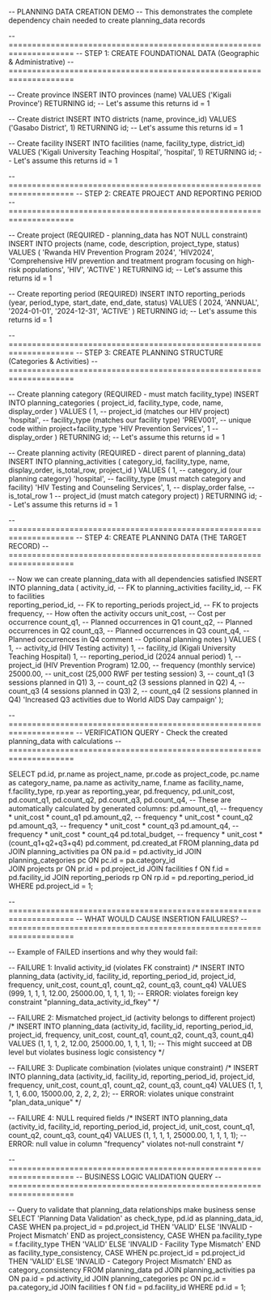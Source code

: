 -- PLANNING DATA CREATION DEMO
-- This demonstrates the complete dependency chain needed to create planning_data records

-- ====================================================================
-- STEP 1: CREATE FOUNDATIONAL DATA (Geographic & Administrative)
-- ====================================================================

-- Create province
INSERT INTO provinces (name) 
VALUES ('Kigali Province') 
RETURNING id;
-- Let's assume this returns id = 1

-- Create district
INSERT INTO districts (name, province_id) 
VALUES ('Gasabo District', 1)
RETURNING id;
-- Let's assume this returns id = 1

-- Create facility
INSERT INTO facilities (name, facility_type, district_id) 
VALUES ('Kigali University Teaching Hospital', 'hospital', 1)
RETURNING id;
-- Let's assume this returns id = 1

-- ====================================================================
-- STEP 2: CREATE PROJECT AND REPORTING PERIOD
-- ====================================================================

-- Create project (REQUIRED - planning_data has NOT NULL constraint)
INSERT INTO projects (name, code, description, project_type, status) 
VALUES (
    'Rwanda HIV Prevention Program 2024',
    'HIV2024',
    'Comprehensive HIV prevention and treatment program focusing on high-risk populations',
    'HIV',
    'ACTIVE'
)
RETURNING id;
-- Let's assume this returns id = 1

-- Create reporting period (REQUIRED)
INSERT INTO reporting_periods (year, period_type, start_date, end_date, status) 
VALUES (
    2024,
    'ANNUAL',
    '2024-01-01',
    '2024-12-31',
    'ACTIVE'
)
RETURNING id;
-- Let's assume this returns id = 1

-- ====================================================================
-- STEP 3: CREATE PLANNING STRUCTURE (Categories & Activities)
-- ====================================================================

-- Create planning category (REQUIRED - must match facility_type)
INSERT INTO planning_categories (
    project_id, 
    facility_type, 
    code, 
    name, 
    display_order
) 
VALUES (
    1,                    -- project_id (matches our HIV project)
    'hospital',           -- facility_type (matches our facility type)
    'PREV001',           -- unique code within project+facility_type
    'HIV Prevention Services',
    1                    -- display_order
)
RETURNING id;
-- Let's assume this returns id = 1

-- Create planning activity (REQUIRED - direct parent of planning_data)
INSERT INTO planning_activities (
    category_id,
    facility_type,
    name,
    display_order,
    is_total_row,
    project_id
) 
VALUES (
    1,                   -- category_id (our planning category)
    'hospital',          -- facility_type (must match category and facility)
    'HIV Testing and Counseling Services',
    1,                   -- display_order
    false,               -- is_total_row
    1                    -- project_id (must match category project)
)
RETURNING id;
-- Let's assume this returns id = 1

-- ====================================================================
-- STEP 4: CREATE PLANNING DATA (THE TARGET RECORD)
-- ====================================================================

-- Now we can create planning_data with all dependencies satisfied
INSERT INTO planning_data (
    activity_id,         -- FK to planning_activities
    facility_id,         -- FK to facilities  
    reporting_period_id, -- FK to reporting_periods
    project_id,          -- FK to projects
    frequency,           -- How often the activity occurs
    unit_cost,           -- Cost per occurrence
    count_q1,            -- Planned occurrences in Q1
    count_q2,            -- Planned occurrences in Q2
    count_q3,            -- Planned occurrences in Q3
    count_q4,            -- Planned occurrences in Q4
    comment              -- Optional planning notes
) 
VALUES (
    1,                   -- activity_id (HIV Testing activity)
    1,                   -- facility_id (Kigali University Teaching Hospital)
    1,                   -- reporting_period_id (2024 annual period)
    1,                   -- project_id (HIV Prevention Program)
    12.00,               -- frequency (monthly service)
    25000.00,            -- unit_cost (25,000 RWF per testing session)
    3,                   -- count_q1 (3 sessions planned in Q1)
    3,                   -- count_q2 (3 sessions planned in Q2) 
    4,                   -- count_q3 (4 sessions planned in Q3)
    2,                   -- count_q4 (2 sessions planned in Q4)
    'Increased Q3 activities due to World AIDS Day campaign'
);

-- ====================================================================
-- VERIFICATION QUERY - Check the created planning_data with calculations
-- ====================================================================

SELECT 
    pd.id,
    pr.name as project_name,
    pr.code as project_code,
    pc.name as category_name,
    pa.name as activity_name,
    f.name as facility_name,
    f.facility_type,
    rp.year as reporting_year,
    pd.frequency,
    pd.unit_cost,
    pd.count_q1,
    pd.count_q2, 
    pd.count_q3,
    pd.count_q4,
    -- These are automatically calculated by generated columns:
    pd.amount_q1,        -- frequency * unit_cost * count_q1
    pd.amount_q2,        -- frequency * unit_cost * count_q2
    pd.amount_q3,        -- frequency * unit_cost * count_q3
    pd.amount_q4,        -- frequency * unit_cost * count_q4
    pd.total_budget,     -- frequency * unit_cost * (count_q1+q2+q3+q4)
    pd.comment,
    pd.created_at
FROM planning_data pd
JOIN planning_activities pa ON pa.id = pd.activity_id
JOIN planning_categories pc ON pc.id = pa.category_id  
JOIN projects pr ON pr.id = pd.project_id
JOIN facilities f ON f.id = pd.facility_id
JOIN reporting_periods rp ON rp.id = pd.reporting_period_id
WHERE pd.project_id = 1;

-- ====================================================================
-- WHAT WOULD CAUSE INSERTION FAILURES?
-- ====================================================================

-- Example of FAILED insertions and why they would fail:

-- FAILURE 1: Invalid activity_id (violates FK constraint)
/*
INSERT INTO planning_data (activity_id, facility_id, reporting_period_id, project_id, frequency, unit_cost, count_q1, count_q2, count_q3, count_q4) 
VALUES (999, 1, 1, 1, 12.00, 25000.00, 1, 1, 1, 1);
-- ERROR: violates foreign key constraint "planning_data_activity_id_fkey"
*/

-- FAILURE 2: Mismatched project_id (activity belongs to different project)
/*
INSERT INTO planning_data (activity_id, facility_id, reporting_period_id, project_id, frequency, unit_cost, count_q1, count_q2, count_q3, count_q4) 
VALUES (1, 1, 1, 2, 12.00, 25000.00, 1, 1, 1, 1);
-- This might succeed at DB level but violates business logic consistency
*/

-- FAILURE 3: Duplicate combination (violates unique constraint)
/*
INSERT INTO planning_data (activity_id, facility_id, reporting_period_id, project_id, frequency, unit_cost, count_q1, count_q2, count_q3, count_q4) 
VALUES (1, 1, 1, 1, 6.00, 15000.00, 2, 2, 2, 2);
-- ERROR: violates unique constraint "plan_data_unique"
*/

-- FAILURE 4: NULL required fields
/*
INSERT INTO planning_data (activity_id, facility_id, reporting_period_id, project_id, unit_cost, count_q1, count_q2, count_q3, count_q4) 
VALUES (1, 1, 1, 1, 25000.00, 1, 1, 1, 1);
-- ERROR: null value in column "frequency" violates not-null constraint
*/

-- ====================================================================
-- BUSINESS LOGIC VALIDATION QUERY
-- ====================================================================

-- Query to validate that planning_data relationships make business sense
SELECT 
    'Planning Data Validation' as check_type,
    pd.id as planning_data_id,
    CASE 
        WHEN pa.project_id = pd.project_id THEN 'VALID'
        ELSE 'INVALID - Project Mismatch'
    END as project_consistency,
    CASE 
        WHEN pa.facility_type = f.facility_type THEN 'VALID'
        ELSE 'INVALID - Facility Type Mismatch'
    END as facility_type_consistency,
    CASE 
        WHEN pc.project_id = pd.project_id THEN 'VALID'
        ELSE 'INVALID - Category Project Mismatch'
    END as category_consistency
FROM planning_data pd
JOIN planning_activities pa ON pa.id = pd.activity_id
JOIN planning_categories pc ON pc.id = pa.category_id
JOIN facilities f ON f.id = pd.facility_id
WHERE pd.id = 1;
